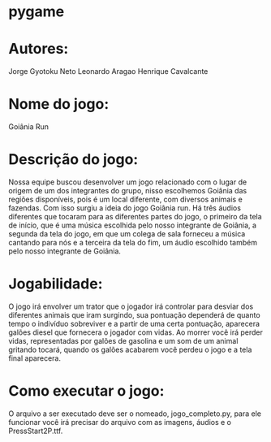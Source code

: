 # pygame

# Autores: 
Jorge Gyotoku Neto 
Leonardo Aragao
Henrique Cavalcante
# Nome do jogo:
 Goiânia Run
# Descrição do jogo:
Nossa equipe buscou desenvolver um jogo relacionado com o lugar de origem de um dos integrantes do grupo, nisso escolhemos Goiânia das regiões disponíveis, pois é um local diferente, com diversos animais e fazendas. Com isso surgiu a ideia do jogo Goiânia run. Há três áudios diferentes que tocaram para as diferentes partes do jogo, o primeiro da tela de início, que é uma música escolhida pelo nosso integrante de Goiânia, a segunda da tela do jogo, em que um colega de sala forneceu a música cantando para nós e a terceira da tela do fim, um áudio escolhido também pelo nosso integrante de Goiânia.
# Jogabilidade:
 O jogo irá envolver um trator que o jogador irá controlar para desviar dos diferentes animais que iram surgindo, sua pontuação dependerá de quanto tempo o indivíduo sobreviver e a partir de uma certa pontuação, aparecera galões diesel que fornecera o jogador com vidas. Ao morrer você irá perder vidas, representadas por galões de gasolina e um som de um animal gritando tocará, quando os galões acabarem você perdeu o jogo e a tela final aparecera. 
# Como executar o jogo:
O arquivo a ser executado deve ser o nomeado, jogo_completo.py, para ele funcionar você irá precisar do arquivo com as imagens, áudios e o PressStart2P.ttf.


